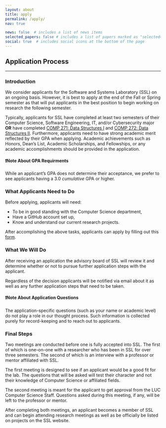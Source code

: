 ```yaml
---
layout: about
title: apply
permalink: /apply/
nav: true

news: false  # includes a list of news items
selected_papers: false # includes a list of papers marked as "selected={true}"
social: true  # includes social icons at the bottom of the page
---
```

<!-- Markdown Syntax: https://www.markdownguide.org/ -->

## Application Process

---

### Introduction

We consider applicants for the Software and Systems Laboratory (SSL) on an ongoing basis. However, it is best to apply at the end of the Fall or Spring semester as that will put applicants in the best position to begin working on research the following semester.

Typically, applicants for SSL have completed at least two semesters of their Computer Science, Software Engineering, IT, and/or Cybersecurity major **OR** have completed [COMP 271: Data Structures I](https://academics.cs.luc.edu/courses/comp271.html) and [COMP 272: Data Structures II](https://academics.cs.luc.edu/courses/comp272.html). Furthermore, applicants need to have strong academic merit reflected by their GPA when applying. Academic achievements such as Honors, Dean’s List, Academic Scholarships, and Fellowships, or any academic accomplishments should be provided in the application.

#### ❗Note About GPA Requirments

While an applicant’s GPA does not determine their acceptance, we prefer to see applicants having a 3.0 *cumulative* GPA or higher.

### What Applicants Need to Do

Before applying, applicants will need:

- To be in good standing with the Computer Science department,
- Have a GitHub account set up,
- Know and understand our current research projects.

After accomplishing the above tasks, applicants can apply by filling out this [form](https://tinyurl.com/yymoo4af).

### What We Will Do

After receiving an application the advisory board of SSL will review it and determine whether or not to pursue further application steps with the applicant.

Regardless of the decision applicants will be notified via email about it as well as any further application steps that need to be taken.

#### ❗Note About Application Questions

The application-specific questions (such as your name or academic level) do not play a role in our thought process. Such information is collected purely for record-keeping and to reach out to applicants.

### Final Steps

Two meetings are conducted before one is fully accepted into SSL. The first of which is one-on-one with a researcher who has been in SSL for over three semesters. The second of which is an interview with a professor or mentor affiliated with SSL.

The first meeting is designed to see if an applicant would be a good fit for the lab. The questions that will be asked will test their character and not their knowledge of Computer Science or affiliated fields.

The second meeting is meant for the applicant to get approval from the LUC Computer Science Staff. Questions asked during this meeting, if any, will be left to the professor or mentor.

After completing both meetings, an applicant becomes a member of SSL and can begin attending research meetings as well as be officially be listed on projects on the SSL website.
